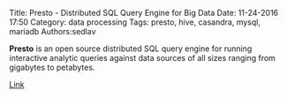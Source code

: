 Title: Presto - Distributed SQL Query Engine for Big Data
Date: 11-24-2016 17:50
Category: data processing
Tags: presto, hive, casandra, mysql, mariadb
Authors:sedlav

**Presto** is an open source distributed SQL query engine for running interactive analytic queries against data sources of all sizes ranging from gigabytes to petabytes.

[Link](https://prestodb.io/)
